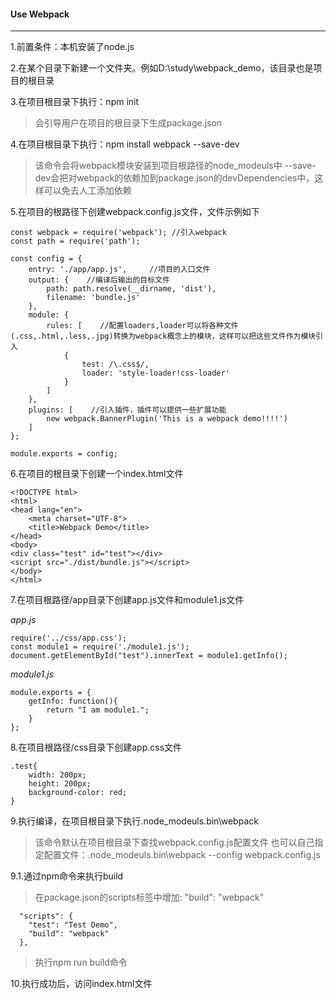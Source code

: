 #### Use Webpack ####
___
1.前置条件：本机安装了node.js

2.在某个目录下新建一个文件夹。例如D:\study\webpack_demo，该目录也是项目的根目录

3.在项目根目录下执行：npm init
> 会引导用户在项目的根目录下生成package.json

4.在项目根目录下执行：npm install webpack --save-dev
> 该命令会将webpack模块安装到项目根路径的node_modeuls中
> --save-dev会把对webpack的依赖加到package.json的devDependencies中，这样可以免去人工添加依赖

5.在项目的根路径下创建webpack.config.js文件，文件示例如下

```
const webpack = require('webpack'); //引入webpack
const path = require('path');

const config = {
    entry: './app/app.js',     //项目的入口文件
    output: {    //编译后输出的目标文件
        path: path.resolve(__dirname, 'dist'),
        filename: 'bundle.js'
    },
    module: {
        rules: [    //配置loaders,loader可以将各种文件(.css,.html,.less,.jpg)转换为webpack概念上的模块，这样可以把这些文件作为模块引入
            {
                test: /\.css$/,
                loader: 'style-loader!css-loader'
            }
        ]
    },
    plugins: [    //引入插件，插件可以提供一些扩展功能
        new webpack.BannerPlugin('This is a webpack demo!!!!')
    ]
};

module.exports = config;
```

6.在项目的根目录下创建一个index.html文件

```
<!DOCTYPE html>
<html>
<head lang="en">
    <meta charset="UTF-8">
    <title>Webpack Demo</title>
</head>
<body>
<div class="test" id="test"></div>
<script src="./dist/bundle.js"></script>
</body>
</html>
```

7.在项目根路径/app目录下创建app.js文件和module1.js文件

*app.js*

```
require('../css/app.css');
const module1 = require('./module1.js');
document.getElementById("test").innerText = module1.getInfo();
```

*module1.js*

```
module.exports = {
    getInfo: function(){
        return "I am module1.";
    }
};
```

8.在项目根路径/css目录下创建app.css文件

```
.test{
    width: 200px;
    height: 200px;
    background-color: red;
}
```

9.执行编译，在项目根目录下执行.node_modeuls\.bin\webpack
> 该命令默认在项目根目录下查找webpack.config.js配置文件
> 也可以自己指定配置文件：.node_modeuls\.bin\webpack --config webpack.config.js

9.1.通过npm命令来执行build
> 在package.json的scripts标签中增加: "build": "webpack"

```
  "scripts": {
    "test": "Test Demo",
    "build": "webpack"
  },
```

> 执行npm run build命令

10.执行成功后，访问index.html文件

